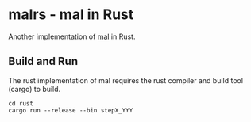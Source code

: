 # malrs - mal in Rust

Another implementation of [mal](https://github.com/kanaka/mal) in Rust.

## Build and Run

The rust implementation of mal requires the rust compiler and build
tool (cargo) to build.

```
cd rust
cargo run --release --bin stepX_YYY
```
